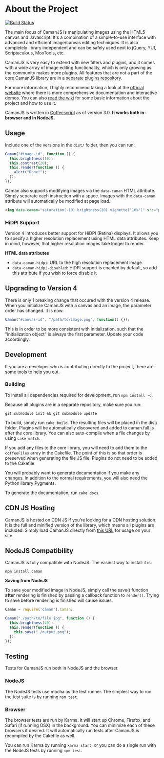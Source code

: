 # About the Project

[![Build Status](https://secure.travis-ci.org/meltingice/CamanJS.png)](http://travis-ci.org/meltingice/CamanJS)

The main focus of CamanJS is manipulating images using the HTML5 canvas and Javascript. It's a combination of a simple-to-use interface with advanced and efficient image/canvas editing techniques. It is also completely library independent and can be safely used next to jQuery, YUI, Scriptaculous, MooTools, etc.

CamanJS is very easy to extend with new filters and plugins, and it comes with a wide array of image editing functionality, which is only growing as the community makes more plugins. All features that are not a part of the core CamanJS library are in a [separate plugins repository](https://github.com/meltingice/CamanJS-Plugins).

For more information, I highly recommend taking a look at the [official website](http://camanjs.com) where there is more comprehensive documentation and interactive demos. You can also [read the wiki](https://github.com/meltingice/CamanJS/wiki) for some basic information about the project and how to use it.

CamanJS is written in [Coffeescript](http://coffeescript.org) as of version 3.0. **It works both in-browser and in NodeJS.**

## Usage

Include one of the versions in the `dist/` folder, then you can run:

```js
Caman("#image-id", function () {
  this.brightness(10);
  this.contrast(20);
  this.render(function () {
    alert("Done!");
  });
});
```

Caman also supports modifying images via the `data-caman` HTML attribute. Simply separate each instruction with a space. Images with the `data-caman` attribute will automatically be modified at page load.

```html
<img data-caman="saturation(-10) brightness(20) vignette('10%')" src="path/to/image.jpg">
```

### HiDPI Support

Version 4 introduces better support for HiDPI (Retina) displays. It allows you to specify a higher resolution replacement using HTML data attributes. Keep in mind, however, that higher resolution images take longer to render.

**HTML data attributes**

* `data-caman-hidpi`: URL to the high resolution replacement image
* `data-caman-hidpi-disabled`: HiDPI support is enabled by default, so add this attribute if you wish to force disable it

## Upgrading to Version 4

There is only 1 breaking change that occured with the version 4 release. When you initialize CamanJS with a canvas and an image, the parameter order has changed. It is now:

``` javascript
Caman("#canvas-id", "/path/to/image.png", function() {});
```

This is in order to be more consistent with initialization, such that the "initialization object" is always the first parameter. Update your code accordingly.

## Development

If you are a developer who is contributing directly to the project, there are some tools to help you out.

### Building

To install all dependencies required for development, run `npm install -d`.

Because all plugins are in a separate repository, make sure you run:

```
git submodule init && git submodule update
```

To build, simply run `cake build`. The resulting files will be placed in the dist/ folder. Plugins will be automatically discovered and added to caman.full.js after the core library. You can also auto-compile when a file changes by using `cake watch`.

If you add any files to the core library, you will need to add them to the `coffeeFiles` array in the Cakefile. The point of this is so that order is preserved when generating the file JS file. Plugins do not need to be added to the Cakefile.

You will probably want to generate documentation if you make any changes. In addition to the normal requirements, you will also need the Python library Pygments.

To generate the documentation, run `cake docs`.

## CDN JS Hosting

CamanJS is hosted on CDN JS if you're looking for a CDN hosting solution. It is the full and minified version of the library, which means all plugins are included. Simply load CamanJS directly from [this URL](http://cdnjs.cloudflare.com/ajax/libs/camanjs/3.3.0/caman.full.min.js) for usage on your site.

## NodeJS Compatibility

CamanJS is fully compatible with NodeJS. The easiest way to install it is:

```
npm install caman
```

**Saving from NodeJS**

To save your modified image in NodeJS, simply call the save() function **after** rendering is finished by passing a callback function to `render()`. Trying to save before rendering is finished will cause issues.

``` javascript
Caman = require('caman').Caman;

Caman("./path/to/file.jpg", function () {
  this.brightness(40);
  this.render(function () {
    this.save("./output.png");
  });
});
```

## Testing

Tests for CamanJS run both in NodeJS and the browser.

### NodeJS

The NodeJS tests use mocha as the test runner. The simplest way to run the test suite is by running `npm test`.

### Browser

The browser tests are run by Karma. It will start up Chrome, Firefox, and Safari (if running OSX) in the background. You can minimize each of these browsers if desired. It will automatically run tests after CamanJS is recompiled by the Cakefile as well.

You can run Karma by running `karma start`, or you can do a single run with the NodeJS tests by running `npm test`.
